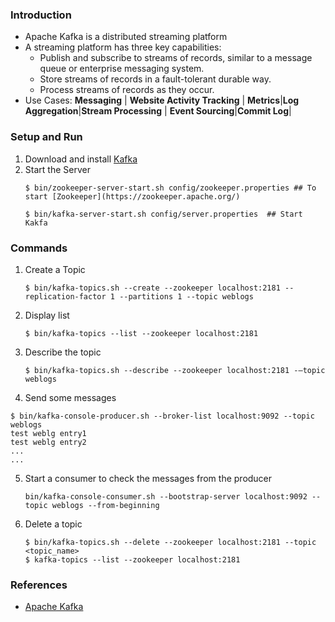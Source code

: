 ### Introduction

- Apache Kafka is a distributed streaming platform
- A streaming platform has three key capabilities:
    - Publish and subscribe to streams of records, similar to a message queue or enterprise messaging system.
    - Store streams of records in a fault-tolerant durable way.
    - Process streams of records as they occur.
- Use Cases: **Messaging** | **Website Activity Tracking** | **Metrics**|**Log Aggregation**|**Stream Processing** | **Event Sourcing**|**Commit Log**|

### Setup and Run
1. Download and install [Kafka](https://www.apache.org/dyn/closer.cgi?path=/kafka/1.1.0/kafka_2.11-1.1.0.tgz)
2. Start the Server
   ```
   $ bin/zookeeper-server-start.sh config/zookeeper.properties ## To start [Zookeeper](https://zookeeper.apache.org/)
   
   $ bin/kafka-server-start.sh config/server.properties  ## Start Kakfa
   ```

### Commands
1. Create a Topic
   ```
   $ bin/kafka-topics.sh --create --zookeeper localhost:2181 --replication-factor 1 --partitions 1 --topic weblogs
   ```
2. Display list  
   ```
   $ bin/kafka-topics --list --zookeeper localhost:2181
   ```
3. Describe the topic
   ```
   $ bin/kafka-topics.sh --describe --zookeeper localhost:2181 -–topic weblogs
   ```
4. Send some messages
  ```
  $ bin/kafka-console-producer.sh --broker-list localhost:9092 --topic weblogs
  test weblg entry1
  test weblg entry2
  ...
  ...
  ```
5. Start a consumer  to check the messages from the producer
   ```
   bin/kafka-console-consumer.sh --bootstrap-server localhost:9092 --topic weblogs --from-beginning
   ```
6. Delete a topic
   ```
   $ bin/kafka-topics.sh --delete --zookeeper localhost:2181 --topic <topic_name>
   $ kafka-topics --list --zookeeper localhost:2181
   ```
### References
- [Apache Kafka](https://kafka.apache.org)
